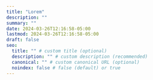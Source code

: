 ```yaml
---
title: "Lorem"
description: ""
summary: ""
date: 2024-03-26T12:16:58-05:00
lastmod: 2024-03-26T12:16:58-05:00
draft: false
seo:
  title: "" # custom title (optional)
  description: "" # custom description (recommended)
  canonical: "" # custom canonical URL (optional)
  noindex: false # false (default) or true
---
```

